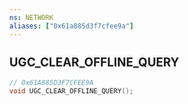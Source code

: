```yaml
---
ns: NETWORK
aliases: ["0x61a885d3f7cfee9a"]
---
```

## UGC_CLEAR_OFFLINE_QUERY

```c
// 0x61A885D3F7CFEE9A
void UGC_CLEAR_OFFLINE_QUERY();
```
